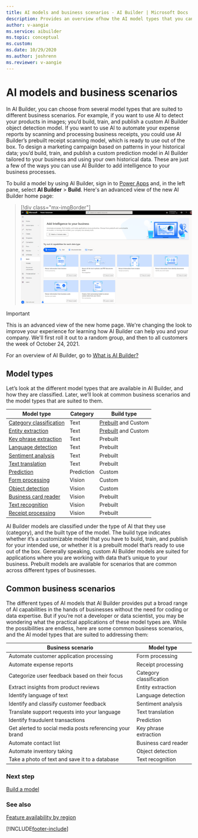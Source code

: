 ```yaml
---
title: AI models and business scenarios - AI Builder | Microsoft Docs
description: Provides an overview ofhow the AI model types that you can create in AI Builder relate to various business scenraios.
author: v-aangie
ms.service: aibuilder
ms.topic: conceptual
ms.custom:
ms.date: 10/29/2020
ms.author: joshrenn
ms.reviewer: v-aangie
---
```


# AI models and business scenarios

In AI Builder, you can choose from several model types that are suited to different business scenarios. For example, if you want to use AI to detect your products in images; you’d build, train, and publish  a custom AI Builder object detection model. If you want to use AI to automate your expense reports by scanning and processing business receipts, you could use AI Builder’s prebuilt receipt scanning model, which is ready to use out of the box. To design a marketing campaign based on patterns in your historical data; you’d build, train, and publish a custom prediction model in AI Builder tailored to your business and using your own historical data. These are just a few of the ways you can use AI Builder to add intelligence to your business processes.

To build a model by using AI Builder, sign in to [Power Apps](https://make.powerapps.com) and, in the left pane, select **AI Builder** > **Build**. Here's an advanced view of the new AI Builder home page:

> [!div class="mx-imgBorder"]
> ![AI Builder home page.](media/ai-builder-home-explore.png "AI Builder home page")

> [!IMPORTANT]
> This is an advanced view of the new home page. We're changing the look to improve your experience for learning how AI Builder can help you and your company. We'll first roll it out to a random group, and then to all customers the week of October 24, 2021.
>
> For an overview of AI Builder, go to [What is AI Builder?](overview.md)


## Model types

Let’s look at the different model types that are available in AI Builder, and how they are classified. Later, we’ll look at common business scenarios and the model types that are suited to them.

| **Model type** | **Category** | **Build type** |
| ----- | ----- | ----- |
[Category classification](text-classification-overview.md)|Text|[Prebuilt](prebuilt-category-classification.md) and Custom
[Entity extraction](entity-extraction-overview.md)|Text|[Prebuilt](prebuilt-entity-extraction.md) and Custom
[Key phrase extraction](prebuilt-key-phrase.md)|Text|Prebuilt
[Language detection](prebuilt-language-detection.md)|Text|Prebuilt
[Sentiment analysis](prebuilt-sentiment-analysis.md)|Text|Prebuilt
[Text translation](prebuilt-text-translation.md)|Text|Prebuilt
[Prediction](prediction-overview.md)|Prediction|Custom
[Form processing](form-processing-model-overview.md)|Vision|Custom
[Object detection](object-detection-overview.md)|Vision|Custom
[Business card reader](prebuilt-business-card.md)|Vision|Prebuilt
[Text recognition](prebuilt-text-recognition.md)|Vision|Prebuilt
[Receipt processing](prebuilt-receipt-processing.md)|Vision|Prebuilt

AI Builder models are classified under the type of AI that they use (category), and the built type of the model. The build type indicates whether it’s a customizable model that you have to build, train, and publish for your intended use, or whether it is a prebuilt model  that’s ready to use out of the box. Generally speaking, custom AI Builder models are suited for applications where you are working with data that’s unique to your business. Prebuilt models are available for scenarios that are common across different types of businesses. 

## Common business scenarios

The different types of AI models that AI Builder provides put a broad range of AI capabilities in the hands of businesses without the need for coding or data expertise. But if you’re not a developer or data scientist, you may be wondering what the practical applications of these model types are. While the possibilities are endless, here are some common business scenarios, and the AI model types that are suited to addressing them:

| **Business scenario** | **Model type** |
| ----- | ----- |
Automate customer application processing|Form processing
Automate expense reports|Receipt processing
Categorize user feedback based on their focus | Category classification
Extract insights from product reviews | Entity extraction
Identify language of text | Language detection
Identify and classify customer feedback|Sentiment analysis
Translate support requests into your language|Text translation
Identify fraudulent transactions|Prediction
Get alerted to social media posts referencing your brand | Key phrase extraction
Automate contact list |Business card reader
Automate inventory taking|Object detection
Take a photo of text and save it to a database |Text recognition

### Next step

[Build a model](build-model.md)

### See also

[Feature availability by region](availability-region.md)


[!INCLUDE[footer-include](includes/footer-banner.md)]